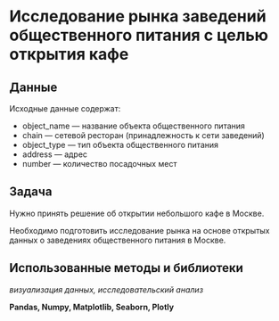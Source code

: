 # Исследование рынка заведений общественного питания с целью открытия кафе
## Данные
Исходные данные содержат:
- object_name — название объекта общественного питания
- chain — сетевой ресторан (принадлежность к сети заведений)
- object_type — тип объекта общественного питания
- address — адрес
- number — количество посадочных мест
## Задача
Нужно принять решение об открытии небольшого кафе в Москве.

Необходимо подготовить исследование рынка на основе открытых данных о заведениях общественного питания в Москве.

## Использованные методы и библиотеки
*визуализация данных, исследовательский анализ*

**Pandas, Numpy, Matplotlib, Seaborn, Plotly**
